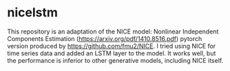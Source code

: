 # nicelstm
This repository is an adaptation of the NICE model: Nonlinear Independent Components Estimation (https://arxiv.org/pdf/1410.8516.pdf) pytorch version produced by https://github.com/fmu2/NICE. I tried using NICE for time series data and added an LSTM layer to the model. It works well, but the performance is inferior to other generative models, including NICE itself.
